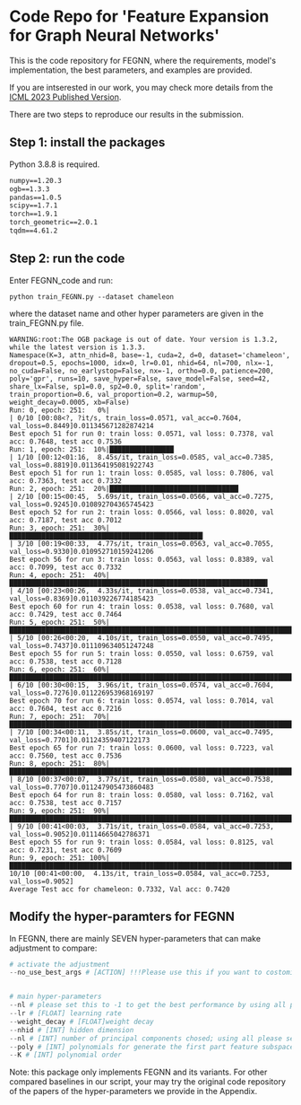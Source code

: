 # Code Repo for 'Feature Expansion for Graph Neural Networks'
This is the code repository for FEGNN, where the requirements, model's implementation, the best parameters, and examples are provided. 

If you are intserested in our work, you may check more details from the [ICML 2023 Published Version](https://proceedings.mlr.press/v202/sun23p.html).

There are two steps to reproduce our results in the submission.

## Step 1: install the packages
Python 3.8.8 is required.
```txt
numpy==1.20.3
ogb==1.3.3
pandas==1.0.5
scipy==1.7.1
torch==1.9.1
torch_geometric==2.0.1
tqdm==4.61.2
```

## Step 2: run the code
Enter FEGNN_code and run: 
```
python train_FEGNN.py --dataset chameleon
```
where the dataset name and other hyper parameters are given in the train_FEGNN.py file.
```
WARNING:root:The OGB package is out of date. Your version is 1.3.2, while the latest version is 1.3.3.
Namespace(K=3, attn_nhid=8, base=-1, cuda=2, d=0, dataset='chameleon', dropout=0.5, epochs=1000, idx=0, lr=0.01, nhid=64, nl=700, nlx=-1, no_cuda=False, no_earlystop=False, nx=-1, ortho=0.0, patience=200, poly='gpr', runs=10, save_hyper=False, save_model=False, seed=42, share_lx=False, sp1=0.0, sp2=0.0, split='random', train_proportion=0.6, val_proportion=0.2, warmup=50, weight_decay=0.0005, xb=False)
Run: 0, epoch: 251:   0%|                                                                                                                                                                         | 0/10 [00:08<?, ?it/s, train_loss=0.0571, val_acc=0.7604, val_loss=0.8449]0.011345671282874214
Best epoch 51 for run 0: train loss: 0.0571, val loss: 0.7378, val acc: 0.7648, test acc 0.7536
Run: 1, epoch: 251:  10%|████████████████                                                                                                                                                 | 1/10 [00:12<01:16,  8.45s/it, train_loss=0.0585, val_acc=0.7385, val_loss=0.8819]0.011364195081922743
Best epoch 51 for run 1: train loss: 0.0585, val loss: 0.7806, val acc: 0.7363, test acc 0.7332
Run: 2, epoch: 251:  20%|████████████████████████████████▏                                                                                                                                | 2/10 [00:15<00:45,  5.69s/it, train_loss=0.0566, val_acc=0.7275, val_loss=0.9245]0.010892704365745423
Best epoch 52 for run 2: train loss: 0.0566, val loss: 0.8020, val acc: 0.7187, test acc 0.7012
Run: 3, epoch: 251:  30%|████████████████████████████████████████████████▎                                                                                                                | 3/10 [00:19<00:33,  4.77s/it, train_loss=0.0563, val_acc=0.7055, val_loss=0.9330]0.010952710159241206
Best epoch 56 for run 3: train loss: 0.0563, val loss: 0.8389, val acc: 0.7099, test acc 0.7332
Run: 4, epoch: 251:  40%|████████████████████████████████████████████████████████████████▍                                                                                                | 4/10 [00:23<00:26,  4.33s/it, train_loss=0.0538, val_acc=0.7341, val_loss=0.8369]0.011039226774185423
Best epoch 60 for run 4: train loss: 0.0538, val loss: 0.7680, val acc: 0.7429, test acc 0.7464
Run: 5, epoch: 251:  50%|████████████████████████████████████████████████████████████████████████████████▌                                                                                | 5/10 [00:26<00:20,  4.10s/it, train_loss=0.0550, val_acc=0.7495, val_loss=0.7437]0.011109634051247248
Best epoch 55 for run 5: train loss: 0.0550, val loss: 0.6759, val acc: 0.7538, test acc 0.7128
Run: 6, epoch: 251:  60%|████████████████████████████████████████████████████████████████████████████████████████████████▌                                                                | 6/10 [00:30<00:15,  3.96s/it, train_loss=0.0574, val_acc=0.7604, val_loss=0.7276]0.011226953968169197
Best epoch 70 for run 6: train loss: 0.0574, val loss: 0.7014, val acc: 0.7604, test acc 0.7216
Run: 7, epoch: 251:  70%|████████████████████████████████████████████████████████████████████████████████████████████████████████████████▋                                                | 7/10 [00:34<00:11,  3.85s/it, train_loss=0.0600, val_acc=0.7495, val_loss=0.7701]0.01124359407122173
Best epoch 65 for run 7: train loss: 0.0600, val loss: 0.7223, val acc: 0.7560, test acc 0.7536
Run: 8, epoch: 251:  80%|████████████████████████████████████████████████████████████████████████████████████████████████████████████████████████████████▊                                | 8/10 [00:37<00:07,  3.77s/it, train_loss=0.0580, val_acc=0.7538, val_loss=0.7707]0.011247905473860483
Best epoch 64 for run 8: train loss: 0.0580, val loss: 0.7162, val acc: 0.7538, test acc 0.7157
Run: 9, epoch: 251:  90%|████████████████████████████████████████████████████████████████████████████████████████████████████████████████████████████████████████████████▉                | 9/10 [00:41<00:03,  3.71s/it, train_loss=0.0584, val_acc=0.7253, val_loss=0.9052]0.01114665042786371
Best epoch 55 for run 9: train loss: 0.0584, val loss: 0.8125, val acc: 0.7231, test acc 0.7609
Run: 9, epoch: 251: 100%|████████████████████████████████████████████████████████████████████████████████████████████████████████████████████████████████████████████████████████████████| 10/10 [00:41<00:00,  4.13s/it, train_loss=0.0584, val_acc=0.7253, val_loss=0.9052]
Average Test acc for chameleon: 0.7332, Val acc: 0.7420
```

## Modify the hyper-paramters for FEGNN

In FEGNN, there are mainly SEVEN hyper-parameters that can make adjustment to compare:

``` python
# activate the adjustment
--no_use_best_args # [ACTION] !!!Please use this if you want to costomize the hyper-parameters, or only the saved params (best for FE-GNN) in FEGNN_params.csv can be used. This argument will undo the function 'set_best_train_args()' from utils.py


# main hyper-parameters
--nl # please set this to -1 to get the best performance by using all principal components of the structure matrix, e.g. adjacency. 
--lr # [FLOAT] learning rate
--weight_decay # [FLOAT]weight decay
--nhid # [INT] hidden dimension
--nl # [INT] number of principal components chosed; using all please set to -1, using none of them set to 0
--poly # [INT] polynomials for generate the first part feature subspaces, NOT THE COMPARED BASELINE!!
--K # [INT] polynomial order
```


Note: this package only implements FEGNN and its variants. For other compared baselines in our script, your may try the original code repository of the papers of the hyper-parameters we provide in the Appendix.

<!-- The code of the addictively added experiments will be sooning appended. Thanks! -->
